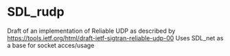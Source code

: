 # SDL_rudp
Draft of an implementation of Reliable UDP as described by https://tools.ietf.org/html/draft-ietf-sigtran-reliable-udp-00
Uses SDL_net as a base for socket acces/usage
